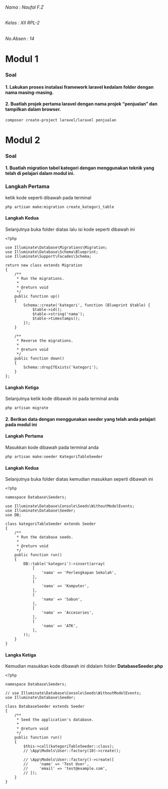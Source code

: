 ###### Nama : Naufal F.Z
###### Kelas : XII RPL-2
###### No.Absen : 14

# Modul 1

### Soal
#### 1. Lakukan proses instalasi framework laravel kedalam folder dengan nama masing-masing.
#### 2. Buatlah projek pertama laravel dengan nama projek “penjualan” dan tampilkan dalam browser.
```
composer create-project laravel/laravel penjualan
```

# Modul 2

### Soal
#### 1. Buatlah migration tabel kategori dengan menggunakan teknik yang telah di pelajari dalam modul ini.

### Langkah Pertama
ketik kode seperti dibawah pada terminal
```
php artisan make:migration create_kategori_table
```

#### Langkah Kedua
Selanjutnya buka folder diatas lalu isi kode seperti dibawah ini
```
<?php

use Illuminate\Database\Migrations\Migration;
use Illuminate\Database\Schema\Blueprint;
use Illuminate\Support\Facades\Schema;

return new class extends Migration
{
    /**
     * Run the migrations.
     *
     * @return void
     */
    public function up()
    {
        Schema::create('kategori', function (Blueprint $table) {
            $table->id();
            $table->string('nama');
            $table->timestamps();
        });
    }

    /**
     * Reverse the migrations.
     *
     * @return void
     */
    public function down()
    {
        Schema::dropIfExists('kategori');
    }
};
```

#### Langkah Ketiga
Selanjutnya ketik kode dibawah ini pada terminal anda
```
php artisan migrate
```

#### 2. Berikan data dengan menggunakan seeder yang telah anda pelajari pada modul ini

#### Langkah Pertama
Masukkan kode dibawah pada terminal anda
```
php artisan make:seeder KategoriTableSeeder
```
#### Langkah Kedua
Selanjutnya buka folder diatas kemudian masukkan seperti dibawah ini
```
<?php

namespace Database\Seeders;

use Illuminate\Database\Console\Seeds\WithoutModelEvents;
use Illuminate\Database\Seeder;
use DB;

class kategoriTableSeeder extends Seeder
{
    /**
     * Run the database seeds.
     *
     * @return void
     */
    public function run()
    {
        DB::table('kategori')->insert(array(
            [
                'nama' => 'Perlengkapan Sekolah',
            ],
            [
                'nama' => 'Komputer',
            ],
            [
                'nama' => 'Sabun',
            ],
            [
                'nama' => 'Accesories',
            ],
            [
                'nama' => 'ATK',
            ],
        ));
    }
}
```
#### Langka Ketiga
Kemudian masukkan kode dibawah ini didalam folder **DatabaseSeeder.php**
```
<?php

namespace Database\Seeders;

// use Illuminate\Database\Console\Seeds\WithoutModelEvents;
use Illuminate\Database\Seeder;

class DatabaseSeeder extends Seeder
{
    /**
     * Seed the application's database.
     *
     * @return void
     */
    public function run()
    {
        $this->call(kategoriTableSeeder::class);
        // \App\Models\User::factory(10)->create();

        // \App\Models\User::factory()->create([
        //     'name' => 'Test User',
        //     'email' => 'test@example.com',
        // ]);
    }
}

```


